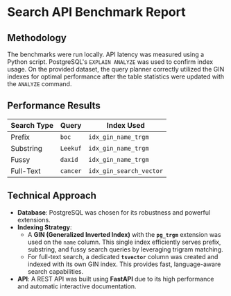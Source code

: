 # Search API Benchmark Report

## Methodology

The benchmarks were run locally. API latency was measured using a Python script. PostgreSQL's `EXPLAIN ANALYZE` was used to confirm index usage. On the provided dataset, the query planner correctly utilized the GIN indexes for optimal performance after the table statistics were updated with the `ANALYZE` command.

## Performance Results

| Search Type   | Query         | Index Used              |
|---------------|---------------|-------------------------|
| Prefix        | `boc`         | `idx_gin_name_trgm`     |
| Substring     | `Leekuf`      | `idx_gin_name_trgm`     |
| Fussy         | `daxid`       | `idx_gin_name_trgm`     |
| Full-Text     | `cancer`      | `idx_gin_search_vector` |

## Technical Approach

-   **Database**: PostgreSQL was chosen for its robustness and powerful extensions.
-   **Indexing Strategy**:
    -   A **GIN (Generalized Inverted Index)** with the **`pg_trgm`** extension was used on the `name` column. This single index efficiently serves prefix, substring, and fussy search queries by leveraging trigram matching.
    -   For full-text search, a dedicated **`tsvector`** column was created and indexed with its own GIN index. This provides fast, language-aware search capabilities.
-   **API**: A REST API was built using **FastAPI** due to its high performance and automatic interactive documentation.